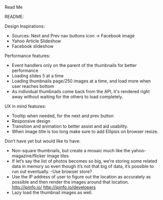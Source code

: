 Read Me

README:

Design Inspirations:
- Sources: Next and Prev nav buttons icon -> Facebook image
- Yahoo Article Slideshow
- Facebook slideshow



Performance features:
- Event handlers only on the parent of the thumbnails for better performance
- Loading slides 5 at a time
- Loading thumbnails page/250 images at a time, and load more when user reaches bottom
- As individual thumbnails come back from the API, it's rendered right away without waiting for the others to
load completely.

UX in mind features:
- Tooltip when needed, for the next and prev button
- Responsive design
- Transition and animation to better assist and aid usability.
- When image title is too long make sure to add Ellipsis on browser resize.

Don’t have yet but would like to have:
- Non-square thumbnails, but create a mosaic much like the yahoo-magazine/flicker image tiles
- If let’s say the list of photos becomes so big, we’re storing some related data in memory so even though it’s not that 	big of data, it’s possible to run out eventually.  -Use browser store?
- Use the IP address of user to figure out the location as accurately as possible and then render the images around that location. http://ipinfo.io/  http://ipinfo.io/developers
- Lazy load the thumbnail images as well.
